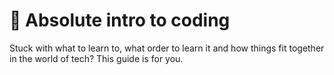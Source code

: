 # 🤷 Absolute intro to coding

Stuck with what to learn to, what order to learn it and how things fit together in the world of tech? This guide is for you.


<!--stackedit_data:
eyJwcm9wZXJ0aWVzIjoiZXh0ZW5zaW9uczpcbiAgcHJlc2V0Oi
BnZm1cbiIsImhpc3RvcnkiOlstMTc3OTE0MzI4Nl19
-->